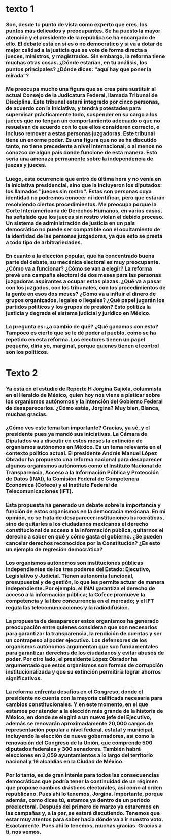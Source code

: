 # texto 1
### Son, desde tu punto de vista como experto que eres, los puntos más delicados y preocupantes. Se ha puesto la mayor atención y el presidente de la república se ha encargado de ello. El debate está en si es o no democrático y si va a dotar de mejor calidad a la justicia que se vote de forma directa a jueces, ministros, y magistrados. Sin embargo, la reforma tiene muchas otras cosas. ¿Dónde estarían, en tu análisis, los puntos principales? ¿Dónde dices: "aquí hay que poner la mirada"?

### Me preocupa mucho una figura que se crea para sustituir al actual Consejo de la Judicatura Federal, llamada Tribunal de Disciplina. Este tribunal estará integrado por cinco personas, de acuerdo con la iniciativa, y tendrá potestades para supervisar prácticamente todo, suspender en su cargo a los jueces que no tengan un comportamiento adecuado o que no resuelvan de acuerdo con lo que ellos consideren correcto, e incluso remover a estas personas juzgadoras. Este tribunal tiene un enorme poder. Es una figura que no se ha discutido tanto, no tiene precedente a nivel internacional, o al menos no conozco de algún país donde funcione de esta manera. Esto sería una amenaza permanente sobre la independencia de juezas y jueces.

### Luego, esta ocurrencia que entró de última hora y no venía en la iniciativa presidencial, sino que la incluyeron los diputados: los llamados "jueces sin rostro". Estas son personas cuya identidad no podremos conocer ni identificar, pero que estarán resolviendo ciertos procedimientos. Me preocupa porque la Corte Interamericana de Derechos Humanos, en varios casos, ha señalado que los jueces sin rostro violan el debido proceso. Un sistema de administración de justicia en un país democrático no puede ser compatible con el ocultamiento de la identidad de las personas juzgadoras, ya que esto se presta a todo tipo de arbitrariedades.

### En cuanto a la elección popular, que ha concentrado buena parte del debate, su mecánica electoral es muy preocupante. ¿Cómo va a funcionar? ¿Cómo se van a elegir? La reforma prevé una campaña electoral de dos meses para las personas juzgadoras aspirantes a ocupar estas plazas. ¿Qué va a pasar con los juzgados, con los tribunales, con los procedimientos de la gente en esos dos meses? ¿Cómo va a influir el dinero de grupos organizados, legales o ilegales? ¿Qué papel jugarán los partidos políticos y los grupos de presión? Esto politiza la justicia y degrada el sistema judicial y jurídico en México.

### La pregunta es: ¿a cambio de qué? ¿Qué ganamos con esto? Tampoco es cierto que se le dé poder al pueblo, como se ha repetido en esta reforma. Los electores tienen un papel pequeño, diría yo, marginal, porque quienes tienen el control son los políticos.
##

# Texto 2
### Ya está en el estudio de Reporte H Jorgina Gajiola, columnista en el Heraldo de México, quien hoy nos viene a platicar sobre los organismos autónomos y la intención del Gobierno Federal de desaparecerlos. ¿Cómo estás, Jorgina? Muy bien, Blanca, muchas gracias.

### ¿Cómo ves este tema tan importante? Gracias, ya sé, y el presidente pues ya mandó sus iniciativas. La Cámara de Diputados va a discutir en estos meses la extinción de organismos autónomos en México. Es un tema relevante en el contexto político actual. El presidente Andrés Manuel López Obrador ha propuesto una reforma nacional para desaparecer algunos organismos autónomos como el Instituto Nacional de Transparencia, Acceso a la Información Pública y Protección de Datos (INAI), la Comisión Federal de Competencia Económica (Cofece) y el Instituto Federal de Telecomunicaciones (IFT).

### Esta propuesta ha generado un debate sobre la importancia y función de estos organismos en la democracia mexicana. En mi opinión, no se trata de desaparecer instituciones burocráticas, sino de quitarles a los ciudadanos mexicanos el derecho constitucional de acceso a la información pública, quitarnos el derecho a saber en qué y cómo gasta el gobierno. ¿Se pueden cancelar derechos reconocidos por la Constitución? ¿Es esto un ejemplo de regresión democrática?

### Los organismos autónomos son instituciones públicas independientes de los tres poderes del Estado: Ejecutivo, Legislativo y Judicial. Tienen autonomía funcional, presupuestal y de gestión, lo que les permite actuar de manera independiente. Por ejemplo, el INAI garantiza el derecho de acceso a la información pública; la Cofece promueve la competencia y la libre concurrencia en el mercado; y el IFT regula las telecomunicaciones y la radiodifusión.

### La propuesta de desaparecer estos organismos ha generado preocupación entre quienes consideran que son necesarios para garantizar la transparencia, la rendición de cuentas y ser un contrapeso al poder ejecutivo. Los defensores de los organismos autónomos argumentan que son fundamentales para garantizar derechos de los ciudadanos y evitar abusos de poder. Por otro lado, el presidente López Obrador ha argumentado que estos organismos son formas de corrupción institucionalizada y que su extinción permitiría lograr ahorros significativos.

### La reforma enfrenta desafíos en el Congreso, donde el presidente no cuenta con la mayoría calificada necesaria para cambios constitucionales. Y en este momento, en el que estamos por atender a la elección más grande de la historia de México, en donde se elegirá a un nuevo jefe del Ejecutivo, además se renovarán aproximadamente 20,000 cargos de representación popular a nivel federal, estatal y municipal, incluyendo la elección de nueve gobernadores, así como la renovación del Congreso de la Unión, que comprende 500 diputados federales y 300 senadores. También habrá elecciones en 2,059 ayuntamientos a lo largo del territorio nacional y 16 alcaldías en la Ciudad de México.

### Por lo tanto, es de gran interés para todos las consecuencias democráticas que podría tener la continuidad de un régimen que propone cambios drásticos electorales, así como al orden republicano. Pues ahí lo tenemos, Jorgina. Importante, porque además, como dices tú, estamos ya dentro de un periodo preelectoral. Después del primero de marzo ya estaremos en las campañas y, a la par, se estará discutiendo. Tenemos que estar muy atentos para saber hacia dónde va a ir nuestro voto. Exactamente. Pues ahí lo tenemos, muchas gracias. Gracias a ti, nos vemos.

